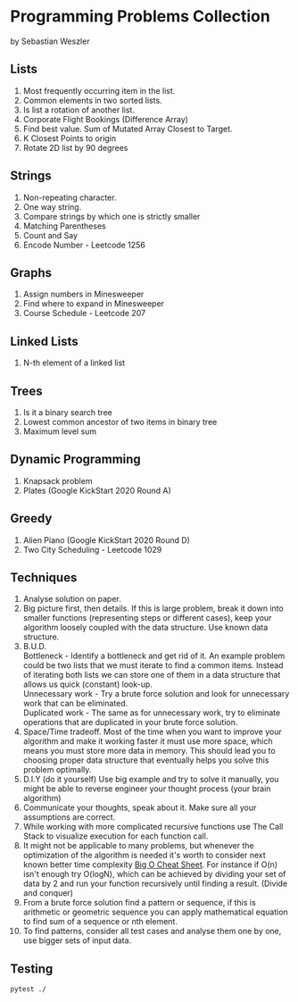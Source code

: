 # Programming Problems Collection
by Sebastian Weszler

## Lists
1. Most frequently occurring item in the list.
2. Common elements in two sorted lists.
3. Is list a rotation of another list.
4. Corporate Flight Bookings (Difference Array)
5. Find best value. Sum of Mutated Array Closest to Target.
6. K Closest Points to origin
7. Rotate 2D list by 90 degrees

## Strings
1. Non-repeating character.
2. One way string.
3. Compare strings by which one is strictly smaller
4. Matching Parentheses
5. Count and Say
6. Encode Number - Leetcode 1256

## Graphs
1. Assign numbers in Minesweeper
2. Find where to expand in Minesweeper
3. Course Schedule - Leetcode 207

## Linked Lists
1. N-th element of a linked list

## Trees
1. Is it a binary search tree
2. Lowest common ancestor of two items in binary tree
3. Maximum level sum

## Dynamic Programming
1. Knapsack problem  
2. Plates (Google KickStart 2020 Round A)  

## Greedy
1. Alien Piano (Google KickStart 2020 Round D)
2. Two City Scheduling - Leetcode 1029

## Techniques
1. Analyse solution on paper.
2. Big picture first, then details. If this is large problem, break it down into smaller functions (representing steps or different cases), keep your algorithm loosely coupled with the data structure. Use known data structure.
3. B.U.D.  
Bottleneck - Identify a bottleneck and get rid of it. An example problem could be two lists that we must iterate to find a common items.
Instead of iterating both lists we can store one of them in a data structure that allows us quick (constant) look-up.  
Unnecessary work - Try a brute force solution and look for unnecessary work that can be eliminated.   
Duplicated work - The same as for unnecessary work, try to eliminate operations that are duplicated in your brute force solution.
4. Space/Time tradeoff. Most of the time when you want to improve your algorithm and make it working faster it must use more space, which means you must store more data in memory. This should lead you to choosing proper data structure that eventually helps you solve this problem optimally.
5. D.I.Y (do it yourself) Use big example and try to solve it manually, you might be able to reverse engineer your thought process (your brain algorithm)
6. Communicate your thoughts, speak about it. Make sure all your assumptions are correct.
7. While working with more complicated recursive functions use The Call Stack to visualize execution for each function call.
8. It might not be applicable to many problems, but whenever the optimization of the algorithm is needed it's worth to consider next known better time complexity [Big O Cheat Sheet](https://www.bigocheatsheet.com/). For instance if O(n) isn't enough try O(logN), which can be achieved by dividing your set of data by 2 and run your function recursively until finding a result. (Divide and conquer)
9. From a brute force solution find a pattern or sequence, if this is arithmetic or geometric sequence you can apply mathematical equation to find sum of a sequence or nth element.
10. To find patterns, consider all test cases and analyse them one by one, use bigger sets of input data.


## Testing

```
pytest ./
```